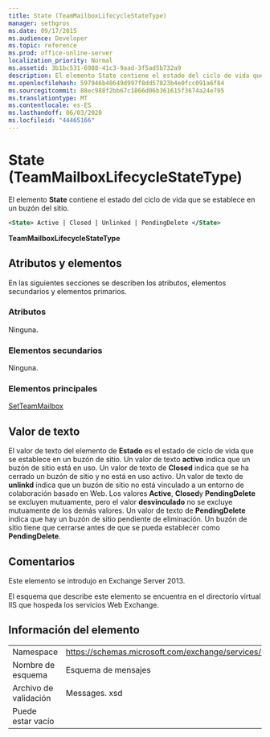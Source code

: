```yaml
---
title: State (TeamMailboxLifecycleStateType)
manager: sethgros
ms.date: 09/17/2015
ms.audience: Developer
ms.topic: reference
ms.prod: office-online-server
localization_priority: Normal
ms.assetid: 3b1bc531-6988-41c3-9aad-3f5ad5b732a9
description: El elemento State contiene el estado del ciclo de vida que se establece en un buzón del sitio.
ms.openlocfilehash: 597946b48649d997f8dd57823b4e0fcc091a6f84
ms.sourcegitcommit: 88ec988f2bb67c1866d06b361615f3674a24e795
ms.translationtype: MT
ms.contentlocale: es-ES
ms.lasthandoff: 06/03/2020
ms.locfileid: "44465166"
---
```

# <a name="state-teammailboxlifecyclestatetype"></a>State (TeamMailboxLifecycleStateType)

El elemento **State** contiene el estado del ciclo de vida que se establece en un buzón del sitio. 
  
```XML
<State> Active | Closed | Unlinked | PendingDelete </State>
```

**TeamMailboxLifecycleStateType**

## <a name="attributes-and-elements"></a>Atributos y elementos

En las siguientes secciones se describen los atributos, elementos secundarios y elementos primarios.
  
### <a name="attributes"></a>Atributos

Ninguna.
  
### <a name="child-elements"></a>Elementos secundarios

Ninguna.
  
### <a name="parent-elements"></a>Elementos principales

[SetTeamMailbox](setteammailbox.md)
  
## <a name="text-value"></a>Valor de texto

El valor de texto del elemento de **Estado** es el estado de ciclo de vida que se establece en un buzón de sitio. Un valor de texto **activo** indica que un buzón de sitio está en uso. Un valor de texto de **Closed** indica que se ha cerrado un buzón de sitio y no está en uso activo. Un valor de texto de **unlinkd** indica que un buzón de sitio no está vinculado a un entorno de colaboración basado en Web. Los valores **Active**, **Closed**y **PendingDelete** se excluyen mutuamente, pero el valor **desvinculado** no se excluye mutuamente de los demás valores. Un valor de texto de **PendingDelete** indica que hay un buzón de sitio pendiente de eliminación. Un buzón de sitio tiene que cerrarse antes de que se pueda establecer como **PendingDelete**.
  
## <a name="remarks"></a>Comentarios

Este elemento se introdujo en Exchange Server 2013.
  
El esquema que describe este elemento se encuentra en el directorio virtual IIS que hospeda los servicios Web Exchange.
  
## <a name="element-information"></a>Información del elemento

|||
|:-----|:-----|
|Namespace  <br/> |https://schemas.microsoft.com/exchange/services/2006/messages  <br/> |
|Nombre de esquema  <br/> |Esquema de mensajes  <br/> |
|Archivo de validación  <br/> |Messages. xsd  <br/> |
|Puede estar vacío  <br/> ||
   

